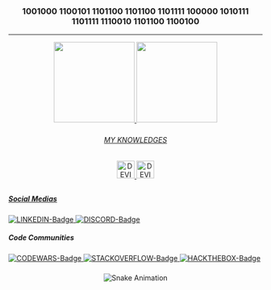 <!-- Title & Line -->
<div align="center">
  <h3>1001000 1100101 1101100 1101100 1101111 100000 1010111 1101111 1110010 1101100 1100100</h2>
  <hr>
</div>

<!-- GitHub Statistics -->
<div align="center">
  <a href="https://github.com/guilhermeledo" />
  <img height="160em"
       src="https://github-readme-stats.vercel.app/api?username=guilhermeledo&show_icons=true&theme=tokyonight&include_all_commits=true&count_private=true" />
  <img height="160em"
       src="https://github-readme-stats.vercel.app/api/top-langs/?username=guilhermeledo&layout=compact&langs_count=7&theme=tokyonight" />
</div>

<!-- Space -->
###

<!-- Knowledge Icons -->
<div style="display: inline_block" align="center">
  <h6>MY KNOWLEDGES</h6>
  <img alt="DEVICON-Python" width="35"
       src="https://cdn.jsdelivr.net/gh/devicons/devicon/icons/python/python-original.svg" />
  <img alt="DEVICON-Linux" width="35"
       src="https://cdn.jsdelivr.net/gh/devicons/devicon/icons/linux/linux-original.svg" />
</div>

<!-- Space & Line -->
##

<!-- Links -->
<div>
  <h5>Social Medias</h5>
  <a href="">
    <img alt="LINKEDIN-Badge"
         src="https://img.shields.io/badge/LinkedIn-0077B5?style=for-the-badge&logo=linkedin&logoColor=white" />
  </a>
  <a href="">
    <img alt="DISCORD-Badge"
         src="https://img.shields.io/badge/Discord-7289DA?style=for-the-badge&logo=discord&logoColor=white" />
  </a>

  <h5>Code Communities</h5>
  <a href="">
    <img alt="CODEWARS-Badge"
         src="https://img.shields.io/badge/codewars-000000?style=for-the-badge&logo=codewars&logoColor=red&color=1c1c1c" />
  </a>
 	<a href="">
    <img alt="STACKOVERFLOW-Badge"
         src="https://img.shields.io/badge/Stack_Overflow-FE7A16?style=for-the-badge&logo=stack-overflow&logoColor=white" />
  </a>
  <a href="">
    <img alt="HACKTHEBOX-Badge"
         src="https://img.shields.io/badge/hack%20the%20box-000000?style=for-the-badge&logo=hackthebox&color=black" />
  </a>
</div>

<!-- Space -->
###

<!-- Snake Grid -->
<div align="center">

  ![Snake Animation](https://github.com/guilhermeledo/guilhermeledo/blob/output/github-contribution-grid-snake.svg)

</div>
